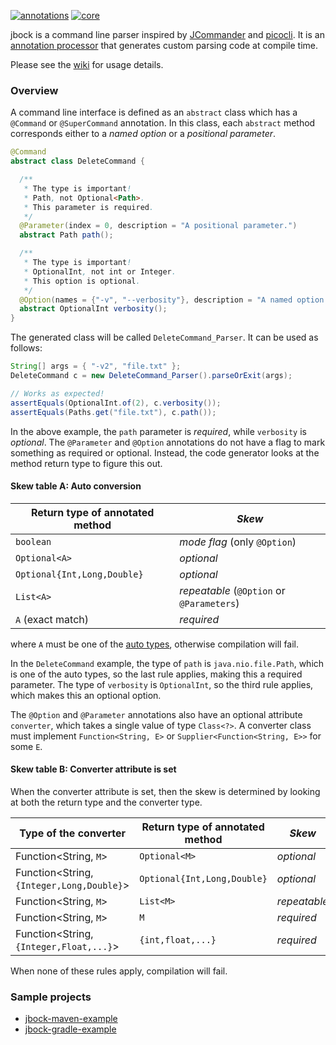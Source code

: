 [![annotations](https://maven-badges.herokuapp.com/maven-central/com.github.h908714124/jbock-annotations/badge.svg?color=grey&style=plastic&subject=jbock-annotations)](https://maven-badges.herokuapp.com/maven-central/com.github.h908714124/jbock-annotations)
[![core](https://maven-badges.herokuapp.com/maven-central/com.github.h908714124/jbock/badge.svg?style=plastic&subject=jbock)](https://maven-badges.herokuapp.com/maven-central/com.github.h908714124/jbock)

jbock is a command line parser inspired by [JCommander](https://jcommander.org/)
and [picocli](https://github.com/remkop/picocli).
It is an
[annotation processor](https://openjdk.java.net/groups/compiler/processing-code.html)
that generates custom parsing code at compile time.

Please see the [wiki](https://github.com/h908714124/jbock/wiki) for usage details.

### Overview

A command line interface is defined as an `abstract` class 
which has a `@Command` or `@SuperCommand` annotation.
In this class, each `abstract` method corresponds either to a *named option* or a *positional parameter*.

````java
@Command
abstract class DeleteCommand {

  /**
   * The type is important!
   * Path, not Optional<Path>.
   * This parameter is required.
   */
  @Parameter(index = 0, description = "A positional parameter.")
  abstract Path path();

  /**
   * The type is important!
   * OptionalInt, not int or Integer.
   * This option is optional.
   */
  @Option(names = {"-v", "--verbosity"}, description = "A named option.")
  abstract OptionalInt verbosity();
}
````

The generated class will be called
`DeleteCommand_Parser`. It can be used as follows:

````java
String[] args = { "-v2", "file.txt" };
DeleteCommand c = new DeleteCommand_Parser().parseOrExit(args);

// Works as expected!
assertEquals(OptionalInt.of(2), c.verbosity());
assertEquals(Paths.get("file.txt"), c.path());
````

In the above example, the `path` parameter is *required*,
while `verbosity` is *optional*.
The `@Parameter` and `@Option` annotations do not have a flag
to mark something as required or optional.
Instead, the code generator looks at the method
return type to figure this out.

#### Skew table A: Auto conversion

Return type of annotated method           | *Skew*
----------------------------------------- | --------------------------------
`boolean`                                 | *mode flag* (only `@Option`)
`Optional<A>`                             | *optional*
`Optional{Int,Long,Double}`               | *optional*
`List<A>`                                 | *repeatable* (`@Option` or `@Parameters`)
`A` (exact match)                         | *required*

where `A` must be one of the
[auto types](https://github.com/h908714124/jbock-docgen/blob/master/src/main/java/com/example/hello/JbockAutoTypes.java),
otherwise compilation will fail.

In the `DeleteCommand` example, the type of `path` is `java.nio.file.Path`, which is one of the
auto types, so the last rule applies, making this a required parameter.
The type of `verbosity` is `OptionalInt`, so the third rule applies,
which makes this an optional option.

The `@Option` and `@Parameter` annotations also have an optional attribute
`converter`, which takes a single value of type `Class<?>`.
A converter class must implement `Function<String, E>` or `Supplier<Function<String, E>>` for some `E`.

#### Skew table B: Converter attribute is set

When the converter attribute is set,
then the skew is determined by looking at both the return type and the converter type.

Type of the converter                           | Return type of annotated method      | *Skew*
----------------------------------------------- | ------------------------------------ | ------------
Function&lt;String, `M`&gt;                     | `Optional<M>`                        | *optional*
Function&lt;String, `{Integer,Long,Double}`&gt; | `Optional{Int,Long,Double}`          | *optional*
Function&lt;String, `M`&gt;                     | `List<M>`                            | *repeatable*
Function&lt;String, `M`&gt;                     | `M`                                  | *required*
Function&lt;String, `{Integer,Float,...}`&gt;   | `{int,float,...}`                    | *required*

When none of these rules apply, compilation will fail.

### Sample projects

* [jbock-maven-example](https://github.com/h908714124/jbock-maven-example)
* [jbock-gradle-example](https://github.com/h908714124/jbock-gradle-example)
